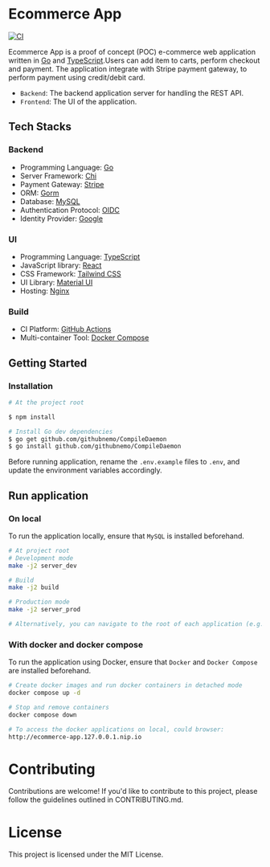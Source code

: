 # Ecommerce App

[![CI](https://github.com/ckng0221/ecommerce-app/actions/workflows/ci.yml/badge.svg)](https://github.com/ckng0221/ecommerce-app/actions/workflows/ci.yml)

Ecommerce App is a proof of concept (POC) e-commerce web application written in [Go](https://go.dev/) and [TypeScript](https://www.typescriptlang.org/).Users can add item to carts, perform checkout and payment. The application integrate with Stripe payment gateway, to perform payment using credit/debit card.

- `Backend`: The backend application server for handling the REST API.
- `Frontend`: The UI of the application.

## Tech Stacks

### Backend

- Programming Language: [Go](https://go.dev/)
- Server Framework: [Chi](https://go-chi.io/)
- Payment Gateway: [Stripe](https://stripe.com)
- ORM: [Gorm](https://gorm.io/)
- Database: [MySQL](https://www.mysql.com/)
- Authentication Protocol: [OIDC](https://openid.net/developers/how-connect-works/)
- Identity Provider: [Google](https://developers.google.com/identity)

### UI

- Programming Language: [TypeScript](https://www.typescriptlang.org/)
- JavaScript library: [React](https://react.dev/)
- CSS Framework: [Tailwind CSS](https://tailwindcss.com/)
- UI Library: [Material UI](https://mui.com/)
- Hosting: [Nginx](https://nginx.org/en/)

### Build

- CI Platform: [GitHub Actions](https://github.com/features/actions)
- Multi-container Tool: [Docker Compose](https://docs.docker.com/compose/)

## Getting Started

### Installation

```bash
# At the project root

$ npm install

# Install Go dev dependencies
$ go get github.com/githubnemo/CompileDaemon
$ go install github.com/githubnemo/CompileDaemon
```

Before running application, rename the `.env.example` files to `.env`, and update the environment variables accordingly.

## Run application

### On local

To run the application locally, ensure that `MySQL` is installed beforehand.

```bash
# At project root
# Development mode
make -j2 server_dev

# Build
make -j2 build

# Production mode
make -j2 server_prod

# Alternatively, you can navigate to the root of each application (e.g., ./apps/api) and run the npm scripts to run the particular application only.
```

### With docker and docker compose

To run the application using Docker, ensure that `Docker` and `Docker Compose` are installed beforehand.

```bash
# Create docker images and run docker containers in detached mode
docker compose up -d

# Stop and remove containers
docker compose down

# To access the docker applications on local, could browser:
http://ecommerce-app.127.0.0.1.nip.io
```

# Contributing

Contributions are welcome! If you'd like to contribute to this project, please follow the guidelines outlined in CONTRIBUTING.md.

# License

This project is licensed under the MIT License.
